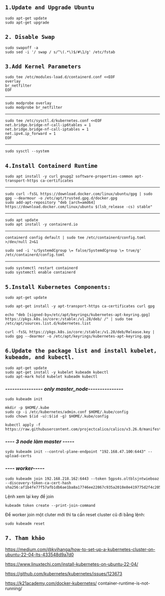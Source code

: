 ## `1.Update and Upgrade Ubuntu`

    sudo apt-get update
    sudo apt-get upgrade

## `2. Disable Swap`

    sudo swapoff -a
    sudo sed -i '/ swap / s/^\(.*\)$/#\1/g' /etc/fstab

## `3.Add Kernel Parameters`

    sudo tee /etc/modules-load.d/containerd.conf <<EOF
    overlay
    br_netfilter
    EOF

---

    sudo modprobe overlay
    sudo modprobe br_netfilter

---

    sudo tee /etc/sysctl.d/kubernetes.conf <<EOF
    net.bridge.bridge-nf-call-ip6tables = 1
    net.bridge.bridge-nf-call-iptables = 1
    net.ipv4.ip_forward = 1
    EOF

---

    sudo sysctl --system

## `4.Install Containerd Runtime`

    sudo apt install -y curl gnupg2 software-properties-common apt-transport-https ca-certificates

---

    sudo curl -fsSL https://download.docker.com/linux/ubuntu/gpg | sudo gpg --dearmour -o /etc/apt/trusted.gpg.d/docker.gpg
    sudo add-apt-repository "deb [arch=amd64] https://download.docker.com/linux/ubuntu $(lsb_release -cs) stable"

---

    sudo apt update
    sudo apt install -y containerd.io

---

    containerd config default | sudo tee /etc/containerd/config.toml >/dev/null 2>&1

    sudo sed -i 's/SystemdCgroup \= false/SystemdCgroup \= true/g' /etc/containerd/config.toml

---

    sudo systemctl restart containerd
    sudo systemctl enable containerd

## `5.Install Kubernetes Components:`

    sudo apt-get update

    sudo apt-get install -y apt-transport-https ca-certificates curl gpg

    echo "deb [signed-by=/etc/apt/keyrings/kubernetes-apt-keyring.gpg] https://pkgs.k8s.io/core:/stable:/v1.28/deb/ /" | sudo tee /etc/apt/sources.list.d/kubernetes.list

    curl -fsSL https://pkgs.k8s.io/core:/stable:/v1.28/deb/Release.key | sudo gpg --dearmor -o /etc/apt/keyrings/kubernetes-apt-keyring.gpg

## `6.Update the package list and install kubelet, kubeadm, and kubectl.`

    sudo apt-get update
    sudo apt-get install -y kubelet kubeadm kubectl
    sudo apt-mark hold kubelet kubeadm kubectl

### _---------------- only master_node---------------_

    sudo kubeadm init

    mkdir -p $HOME/.kube
    sudo cp -i /etc/kubernetes/admin.conf $HOME/.kube/config
    sudo chown $(id -u):$(id -g) $HOME/.kube/config

    kubectl apply -f https://raw.githubusercontent.com/projectcalico/calico/v3.26.0/manifests/calico.yaml
### _---- 3 node làm master -----_
    sydo kubeadm init --control-plane-endpoint "192.168.47.100:6443" --upload-certs
### _---- worker-----_

    sudo kubeadm join 192.168.218.162:6443 --token 5gps4s.oltblsjntwieboaz --discovery-token-ca-cert-hash sha256:af1b4fe77f57afb1db6ae1ba8a17746ee22867c935a2018e8e419775d2f4c205

Lệnh xem lại key để join

    kubeadm token create --print-join-command

Để worker join một cluter mới thì ta cần reset cluster cũ đi bằng lệnh:

    sudo kubeadm reset
    
## `7. Tham khảo`
https://medium.com/@kvihanga/how-to-set-up-a-kubernetes-cluster-on-ubuntu-22-04-lts-433548d9a7d0

https://www.linuxtechi.com/install-kubernetes-on-ubuntu-22-04/

https://github.com/kubernetes/kubernetes/issues/123673

https://k21academy.com/docker-kubernetes/
container-runtime-is-not-running/

